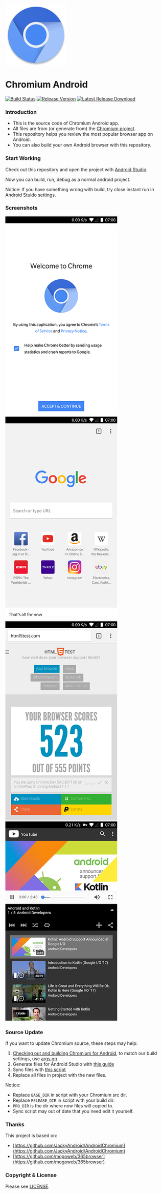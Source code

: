 ![Logo](screenshots/app_icon.png?raw=true "Logo")

# Chromium Android

[![Build Status](https://travis-ci.org/kuoruan/Chromium-Android.svg?branch=master)](https://travis-ci.org/kuoruan/Chromium-Android) [![Release Version](https://img.shields.io/github/release/kuoruan/Chromium-Android.svg)](https://github.com/kuoruan/Chromium-Android/releases/latest) [![Latest Release Download](https://img.shields.io/github/downloads/kuoruan/Chromium-Android/latest/total.svg)](https://github.com/kuoruan/Chromium-Android/releases/latest)

### Introduction

- This is the source code of Chromium Android app.
- All files are from (or generate from) the [Chromium project](https://chromium.googlesource.com/ "Chromium source repo").
- This repository helps you review the most popular browser app on Android.
- You can also build your own Android browser with this repository.

### Start Working

Check out this repository and open the project with [Android Studio](https://developer.android.com/studio/index.html "Download Android Studio").

Now you can build, run, debug as a normal android project.

Notice: If you have something wrong with build, try close instant run in Android Stuido settings.

### Screenshots

![Welcome](screenshots/welcome.png?raw=true "Welcome") ![App Home](screenshots/app_home.png?raw=true "App Home")

![Html5 Score](screenshots/html5_score.png?raw=true "Html5 Score") ![Video Play](screenshots/video_play.png?raw=true "Video Play")

### Source Update

If you want to update Chromium source, these steps may help:

1. [Checking out and building Chromium for Android](https://chromium.googlesource.com/chromium/src/+/master/docs/android_build_instructions.md), to match our build settings, use [args.gn](tools/args.gn)
2. Generate files for Android Studio with [this guide](https://chromium.googlesource.com/chromium/src/+/master/docs/android_studio.md)
3. Sync files with [this script](tools/sync_chromium.sh)
4. Replace all files in project with the new files.

Notice:

- Replace `BASE_DIR` in script with your Chromium src dir.
- Replace `RELEASE_DIR` in script with your build dir.
- `PRO_DIR` is the dir where new files will copied to.
- Sync script may out of date that you need edit it yourself.

### Thanks

This project is based on:

- [https://github.com/JackyAndroid/AndroidChromium](https://github.com/JackyAndroid/AndroidChromium)
- [https://github.com/mogoweb/365browser](https://github.com/mogoweb/365browser)

### Copyright & License

Please see [LICENSE](https://chromium.googlesource.com/chromium/src/+/master/LICENSE).
